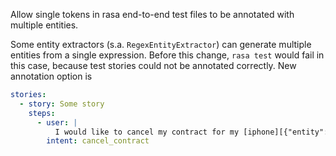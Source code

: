 Allow single tokens in rasa end-to-end test files to be annotated with multiple entities.

Some entity extractors (s.a. `RegexEntityExtractor`) can generate multiple entities from a single expression. Before this change, `rasa test` would fail in this case, because test stories could not be annotated correctly.
New annotation option is  
```YAML
stories:
  - story: Some story
    steps:
      - user: |
          I would like to cancel my contract for my [iphone][{"entity":"iphone", "value":"iphone"},{"entity":"smartphone", "value":"true"}{"entity":"mobile_service", "value":"true"}] 
        intent: cancel_contract
```